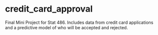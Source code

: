 # credit_card_approval
Final Mini Project for Stat 486. Includes data from credit card applications and a predictive model of who will be accepted and rejected.
